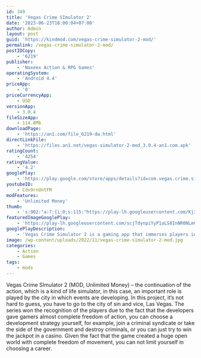 ```yaml
---
id: 349
title: 'Vegas Crime SImulator 2'
date: '2023-06-23T18:00:04+07:00'
author: Admin
layout: post
guid: 'https://kindmod.com/vegas-crime-simulator-2-mod/'
permalink: /vegas-crime-simulator-2-mod/
postIDCopy:
    - '6219'
publisher:
    - 'Naxeex Action & RPG Games'
operatingSystem:
    - 'Android 4.4'
priceApp:
    - '0'
priceCurrencyApp:
    - USD
versionApp:
    - 3.0.4
fileSizeApp:
    - 114.8Mb
downloadPage:
    - 'https://an1.com/file_6219-dw.html'
directLinkFile:
    - 'https://files.an1.net/vegas-simulator-2-mod_3.0.4-an1.com.apk'
ratingCount:
    - '4254'
ratingValue:
    - '4.2'
googlePlay:
    - 'https://play.google.com/store/apps/details?id=com.vegas.crime.sim.two'
youtubeID:
    - Cdv9rnUntFM
modFeatures:
    - 'Unlimited Money'
thumb:
    - 's:902:"a:7:{i:0;s:115:"https://play-lh.googleusercontent.com/Kj3LElLLubRAeQzfTjF2MNjUVYtsJf7M5lesnYlgwZwJ-S1FwiwurjEA1EAGFYiOb0A=w526-h296";i:1;s:114:"https://play-lh.googleusercontent.com/3rZkT_kiMpGudHRvwN28P9HWyKQXC1QBEcZbacR2i2lLNsl_cRV9dVmjUjbwUMR6VA=w526-h296";i:2;s:116:"https://play-lh.googleusercontent.com/hn_tEEabINi2hPf_iCGyzjKwsb4LwUEX932iwS1T5t8_nioDTxhFz3ovAWTAMNr8gY5I=w526-h296";i:3;s:115:"https://play-lh.googleusercontent.com/ewbPtl20nsqxswZumqcOvREJoYLBwyNG99SEzL0f5_Vk1AU-laKirpb4Aid7hM8XDeU=w526-h296";i:4;s:116:"https://play-lh.googleusercontent.com/bPUfX-0pOeYdqu5l3P9zVnYMp9gMT-AC8GEleXF-9UV8rVWGu0u-9eHcp6E3Pml9K1BD=w526-h296";i:5;s:114:"https://play-lh.googleusercontent.com/MaFxnJ6DnrjMzauYnmKGm_qbz9gk1bkIaP_Se0ZJkrX2Gb3S-2_sCI7s4qy5Xr_R6Q=w526-h296";i:6;s:115:"https://play-lh.googleusercontent.com/W4CobDsNy6Qoftxxu8_hKJo3fKkBZD9jj3a3HYavfNLq5jRwgbHnnvVrs0Nb0r4uvgo=w526-h296";}";'
featuredImageGooglePlay:
    - 'https://play-lh.googleusercontent.com/scjTdynpiYyP1aLS8InNR0NLmCh1TyjaEqcFE6UbHDoOx7UGOG9wi2L-URI30UIPWg'
googlePlayDescription:
    - 'Vegas Crime Simulator 2 is a gaming app that immerses players in the heart of the criminal underworld of Vegas. Get the opportunity to feel what it''s like to be a real gangster in the city of sin. With improved graphics and gameplay mechanics, the sequel to the popular Vegas Crime Simulator game is sure to be even more exciting and action-packed. Take on the biggest crimes and show the city who''s boss.In this crime simulator game, take on the role of a gangster and engage in various activities such as robbery, theft, and thrilling quests. The game takes place in the highly detailed and immersive 3D city of Vegas. The game also features a wide range of vehicles and weapons that players can use to carry out their criminal activities.One of the most exciting aspects of the Vegas Crime Simulator 2 gaming app is the challenging and diverse quests. Take on the role of a rising gangster in the criminal underworld of Vegas city, and complete a variety of missions and tasks to prove your worth and climb the ranks. These quests can range from simple errands, like retrieving stolen goods or delivering packages, to high-stakes heists and daring escapes.'
image: /wp-content/uploads/2022/11/vegas-crime-simulator-2-mod.jpg
categories:
    - Action
    - Games
tags:
    - mods
---
```


Vegas Crime SImulator 2 (MOD, Unlimited Money) – the continuation of the action, which is a kind of life simulator, in this case, an important role is played by the city in which events are developing. In this project, it’s not hard to guess, you have to go to the city of sin and vice, Las Vegas. The series won the recognition of the players due to the fact that the developers gave gamers almost complete freedom of action, you can choose a development strategy yourself, for example, join a criminal syndicate or take the side of the government and destroy criminals, or you can just try to win the jackpot in a casino. Given the fact that the game created a huge open world with complete freedom of movement, you can not limit yourself in choosing a career.